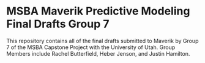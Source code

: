 # MSBA Maverik Predictive Modeling Final Drafts Group 7
This repository contains all of the final drafts submitted to Maverik by Group 7 of the MSBA Capstone Project with the University of Utah. Group Members include Rachel Butterfield, Heber Jenson, and Justin Hamilton.

